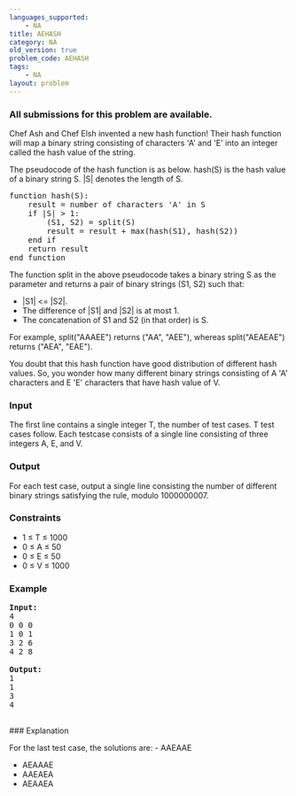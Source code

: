 ```yaml
---
languages_supported:
    - NA
title: AEHASH
category: NA
old_version: true
problem_code: AEHASH
tags:
    - NA
layout: problem
---
```

###  All submissions for this problem are available. 

Chef Ash and Chef Elsh invented a new hash function! Their hash function will map a binary string consisting of characters 'A' and 'E' into an integer called the hash value of the string.

The pseudocode of the hash function is as below. hash(S) is the hash value of a binary string S. |S| denotes the length of S.

<pre>function hash(S):
	result = number of characters 'A' in S
	if |S| > 1:
		(S1, S2) = split(S)
		result = result + max(hash(S1), hash(S2))
	end if
	return result
end function
</pre>The function split in the above pseudocode takes a binary string S as the parameter and returns a pair of binary strings (S1, S2) such that:
- |S1| <= |S2|.
- The difference of |S1| and |S2| is at most 1.
- The concatenation of S1 and S2 (in that order) is S.

For example, split("AAAEE") returns ("AA", "AEE"), whereas split("AEAEAE") returns ("AEA", "EAE").

You doubt that this hash function have good distribution of different hash values. So, you wonder how many different binary strings consisting of A 'A' characters and E 'E' characters that have hash value of V.

### Input

The first line contains a single integer T, the number of test cases. T test cases follow. Each testcase consists of a single line consisting of three integers A, E, and V.

### Output

For each test case, output a single line consisting the number of different binary strings satisfying the rule, modulo 1000000007.

### Constraints

- 1 ≤ T ≤ 1000
- 0 ≤ A ≤ 50
- 0 ≤ E ≤ 50
- 0 ≤ V ≤ 1000

### Example

<pre>
<b>Input:</b>
4
0 0 0
1 0 1
3 2 6
4 2 8

<b>Output:</b>
1
1
3
4

</pre>### Explanation
For the last test case, the solutions are: - AAEAAE
- AEAAAE
- AAEAEA
- AEAAEA
